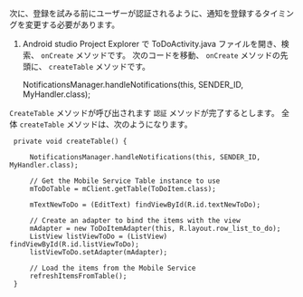 次に、登録を試みる前にユーザーが認証されるように、通知を登録するタイミングを変更する必要があります。


1. Android studio Project Explorer で ToDoActivity.java ファイルを開き、検索、 `onCreate` メソッドです。 次のコードを移動、 `onCreate` メソッドの先頭に、 `createTable` メソッドです。

     NotificationsManager.handleNotifications(this, SENDER_ID, MyHandler.class);

  `CreateTable` メソッドが呼び出されます `認証` メソッドが完了するとします。 全体 `createTable` メソッドは、次のようになります。

     private void createTable() {
    
         NotificationsManager.handleNotifications(this, SENDER_ID, MyHandler.class);
    
         // Get the Mobile Service Table instance to use
         mToDoTable = mClient.getTable(ToDoItem.class);
    
         mTextNewToDo = (EditText) findViewById(R.id.textNewToDo);
    
         // Create an adapter to bind the items with the view
         mAdapter = new ToDoItemAdapter(this, R.layout.row_list_to_do);
         ListView listViewToDo = (ListView) findViewById(R.id.listViewToDo);
         listViewToDo.setAdapter(mAdapter);
    
         // Load the items from the Mobile Service
         refreshItemsFromTable();
     }   







